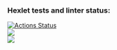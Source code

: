 ### Hexlet tests and linter status:
[![Actions Status](https://github.com/time9v/python-project-50/actions/workflows/hexlet-check.yml/badge.svg)](https://github.com/time9v/python-project-50/actions)\
<a href="https://codeclimate.com/github/time9v/python-project-50/maintainability"><img src="https://api.codeclimate.com/v1/badges/32ff10083699c75938c5/maintainability" /></a>\
<a href="https://codeclimate.com/github/time9v/python-project-50/test_coverage"><img src="https://api.codeclimate.com/v1/badges/32ff10083699c75938c5/test_coverage" /></a>